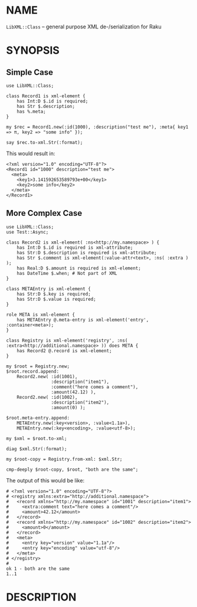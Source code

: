 NAME
====

`LibXML::Class` – general purpose XML de-/serialization for Raku

SYNOPSIS
========

Simple Case
-----------

    use LibXML::Class;

    class Record1 is xml-element {
        has Int:D $.id is required;
        has Str $.description;
        has %.meta;
    }

    my $rec = Record1.new(:id(1000), :description("test me"), :meta{ key1 => π, key2 => "some info" });

    say $rec.to-xml.Str(:format);

This would result in:

    <?xml version="1.0" encoding="UTF-8"?>
    <Record1 id="1000" description="test me">
      <meta>
        <key1>3.141592653589793e+00</key1>
        <key2>some info</key2>
      </meta>
    </Record1>

More Complex Case
-----------------

    use LibXML::Class;
    use Test::Async;

    class Record2 is xml-element( :ns<http://my.namespace> ) {
        has Int:D $.id is required is xml-attribute;
        has Str:D $.description is required is xml-attribute;
        has Str $.comment is xml-element(:value-attr<text>, :ns( :extra ) );
        has Real:D $.amount is required is xml-element;
        has DateTime $.when; # Not part of XML
    }

    class METAEntry is xml-element {
        has Str:D $.key is required;
        has Str:D $.value is required;
    }

    role META is xml-element {
        has METAEntry @.meta-entry is xml-element('entry', :container<meta>);
    }

    class Registry is xml-element('registry', :ns( :extra<http://additional.namespace> )) does META {
        has Record2 @.record is xml-element;
    }

    my $root = Registry.new;
    $root.record.append:
        Record2.new( :id(1001),
                     :description("item1"),
                     :comment("here comes a comment"),
                     :amount(42.12) ),
        Record2.new( :id(1002),
                     :description("item2"),
                     :amount(0) );

    $root.meta-entry.append:
        METAEntry.new(:key<version>, :value<1.1a>),
        METAEntry.new(:key<encoding>, :value<utf-8>);

    my $xml = $root.to-xml;

    diag $xml.Str(:format);

    my $root-copy = Registry.from-xml: $xml.Str;

    cmp-deeply $root-copy, $root, "both are the same";

The output of this would be like:

    # <?xml version="1.0" encoding="UTF-8"?>
    # <registry xmlns:extra="http://additional.namespace">
    #   <record xmlns="http://my.namespace" id="1001" description="item1">
    #     <extra:comment text="here comes a comment"/>
    #     <amount>42.12</amount>
    #   </record>
    #   <record xmlns="http://my.namespace" id="1002" description="item2">
    #     <amount>0</amount>
    #   </record>
    #   <meta>
    #     <entry key="version" value="1.1a"/>
    #     <entry key="encoding" value="utf-8"/>
    #   </meta>
    # </registry>
    #
    ok 1 - both are the same
    1..1

DESCRIPTION
===========

